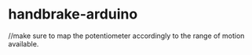 # handbrake-arduino
//make sure to map the potentiometer accordingly to the range of motion available. 
